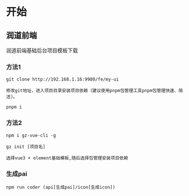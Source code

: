 # 开始

## 润道前端
润道前端基础后台项目模板下载
### 方法1
```
git clone http://192.168.1.16:9980/fe/my-ui

修改git地址，进入项目目录安装项目依赖（建议使用pnpm包管理工具pnpm包管理快速、简洁)。

pnpm i
```

### 方法2
```
npm i gz-vue-cli -g

gz init [项目名]

选择vue3 + element基础模板,随后选择包管理安装项目依赖
```

### 生成pai

```
npm run coder (api[生成pai]/icon[生成icon])
```


